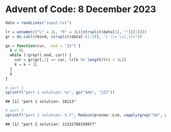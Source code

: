 Advent of Code: 8 December 2023
================

``` r
data = readLines("input.txt")

lr = unname(c("L" = 2L, "R" = 3L)[strsplit(data[1], "")[[1]]])
gr = do.call(rbind, strsplit(data[-(1:2)], "[ \\= \\(,)]+"))

go = function(cur, .end = "Z$") {
  k = 0L
  while (!grepl(.end, cur)) {
    cur = gr[gr[,1] == cur, lr[k %% length(lr) + 1L]]
    k = k + 1L
  }
  k
}

# part 1
sprintf("part 1 solution: %s", go("AAA", "ZZZ"))
```

    ## [1] "part 1 solution: 18113"

``` r
# part 2
sprintf("part 2 solution: %.f", Reduce(pracma::Lcm, sapply(grep("A$", gr[, 1], value = T), go)))
```

    ## [1] "part 2 solution: 12315788159977"
